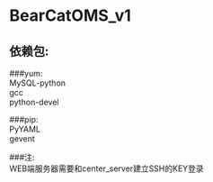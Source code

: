 # BearCatOMS_v1
## 依赖包:  
###yum:  
MySQL-python  
gcc  
python-devel  

###pip:  
PyYAML  
gevent  

###注:  
WEB端服务器需要和center_server建立SSH的KEY登录
